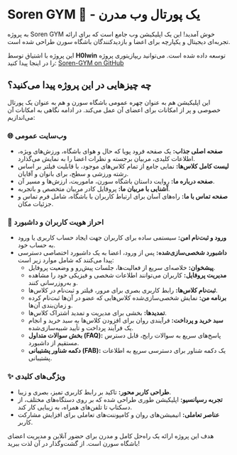 
# Soren GYM 🏅 - یک پورتال وب مدرن

به پروژه Soren GYM خوش آمدید! این یک اپلیکیشن وب جامع است که برای ارائه تجربه‌ای دیجیتال و یکپارچه برای اعضا و بازدیدکنندگان باشگاه سورن طراحی شده است.

این پروژه با اشتیاق توسط **H0lwin** توسعه داده شده است. می‌توانید ریپازیتوری پروژه را در اینجا پیدا کنید: [Soren-GYM on GitHub](https://github.com/heroinsh/Soren-GYM)

## چه چیزهایی در این پروژه پیدا می‌کنید؟

این اپلیکیشن هم به عنوان چهره عمومی باشگاه سورن و هم به عنوان یک پورتال خصوصی و پر از امکانات برای اعضای آن عمل می‌کند. در ادامه نگاهی به امکانات آن می‌اندازیم:

### 🌐 وب‌سایت عمومی

*   **صفحه اصلی جذاب:** یک صفحه فرود پویا که حال و هوای باشگاه، ورزش‌های ویژه، اطلاعات کلیدی، مربیان برجسته و نظرات اعضا را به نمایش می‌گذارد.
*   **لیست کامل کلاس‌ها:** نمایی جامع از تمام کلاس‌های موجود، با قابلیت فیلتر بر اساس رشته ورزشی و سطح، برای بانوان و آقایان.
*   **صفحه درباره ما:** روایت داستان باشگاه سورن، ماموریت، ارزش‌ها و مسیر آن.
*   **آشنایی با مربیان ما:** پروفایل کادر مربیان متخصص و باتجربه.
*   **صفحه تماس با ما:** راه‌های آسان برای ارتباط کاربران با باشگاه، شامل فرم تماس و جزئیات مکان.

### 👤 احراز هویت کاربران و داشبورد

*   **ورود و ثبت‌نام امن:** سیستمی ساده برای کاربران جهت ایجاد حساب کاربری یا ورود به حساب خود.
*   **داشبورد شخصی‌سازی‌شده:** پس از ورود، اعضا به یک داشبورد اختصاصی دسترسی پیدا می‌کنند که شامل موارد زیر است:
    *   **پیشخوان:** خلاصه‌ای سریع از فعالیت‌ها، جلسات پیش‌رو و وضعیت پروفایل.
    *   **مدیریت پروفایل:** کاربران می‌توانند اطلاعات شخصی و فیزیکی خود را مشاهده و به‌روزرسانی کنند.
    *   **ثبت‌نام کلاس‌ها:** رابط کاربری بصری برای مرور، فیلتر و ثبت‌نام در کلاس‌ها.
    *   **برنامه من:** نمایش شخصی‌سازی‌شده کلاس‌هایی که عضو در آن‌ها ثبت‌نام کرده و زمان‌بندی آن‌ها.
    *   **تمدیدها:** بخشی برای مدیریت و تمدید اشتراک کلاس‌ها.
    *   **سبد خرید و پرداخت:** فرآیندی روان برای افزودن کلاس‌ها به سبد خرید و انجام یک فرآیند پرداخت و تأیید شبیه‌سازی‌شده.
    *   **بخش سوالات متداول (FAQ):** پاسخ‌های سریع به سوالات رایج، قابل دسترس مستقیم از داشبورد.
    *   **دکمه شناور پشتیبانی (FAB):** یک دکمه شناور برای دسترسی سریع به اطلاعات پشتیبانی.

### ✨ ویژگی‌های کلیدی

*   **طراحی کاربر محور:** تاکید بر رابط کاربری تمیز، بصری و زیبا.
*   **تجربه رسپانسیو:** اپلیکیشن طوری طراحی شده که بر روی دستگاه‌های مختلف، از دسکتاپ تا تلفن‌های همراه، به زیبایی کار کند.
*   **عناصر تعاملی:** انیمیشن‌های روان و کامپوننت‌های تعاملی برای افزایش مشارکت کاربر.

هدف این پروژه ارائه یک راه‌حل کامل و مدرن برای حضور آنلاین و مدیریت اعضای باشگاه سورن است. از گشت‌وگذار در آن لذت ببرید!

